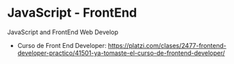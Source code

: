 # JavaScript - FrontEnd
JavaScript and FrontEnd Web Develop 
- Curso de Front End Developer: https://platzi.com/clases/2477-frontend-developer-practico/41501-ya-tomaste-el-curso-de-frontend-developer/